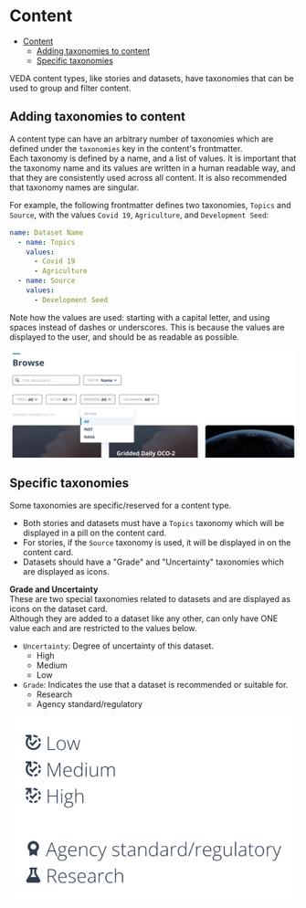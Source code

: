 # Content

- [Content](#content)
  - [Adding taxonomies to content](#adding-taxonomies-to-content)
  - [Specific taxonomies](#specific-taxonomies)

VEDA content types, like stories and datasets, have taxonomies that can be used to group and filter content.

##  Adding taxonomies to content

A content type can have an arbitrary number of taxonomies which are defined under the `taxonomies` key in the content's frontmatter.  
Each taxonomy is defined by a name, and a list of values. It is important that the taxonomy name and its values are written in a human readable way, and that they are consistently used across all content. It is also recommended that taxonomy names are singular.

For example, the following frontmatter defines two taxonomies, `Topics` and `Source`, with the values `Covid 19`, `Agriculture`, and `Development Seed`:

```yaml
name: Dataset Name
  - name: Topics
    values:
      - Covid 19
      - Agriculture
  - name: Source
    values:
      - Development Seed
```

Note how the values are used: starting with a capital letter, and using spaces instead of dashes or underscores. This is because the values are displayed to the user, and should be as readable as possible.

![](./media/taxonomy-filters.png)

## Specific taxonomies

Some taxonomies are specific/reserved for a content type.  
- Both stories and datasets must have a `Topics` taxonomy which will be displayed in a pill on the content card.
- For stories, if the `Source` taxonomy is used, it will be displayed in on the content card.
- Datasets should have a "Grade" and "Uncertainty" taxonomies which are displayed as icons.
  
**Grade and Uncertainty**  
These are two special taxonomies related to datasets and are displayed as icons on the dataset card.  
Although they are added to a dataset like any other, can only have ONE value each and are restricted to the values below.

- `Uncertainty`: Degree of uncertainty of this dataset.
  - High
  - Medium
  - Low
- `Grade`: Indicates the use that a dataset is recommended or suitable for.
  - Research
  - Agency standard/regulatory

![Dataset Classification Icons](./media/dataset-classification-icons.png)